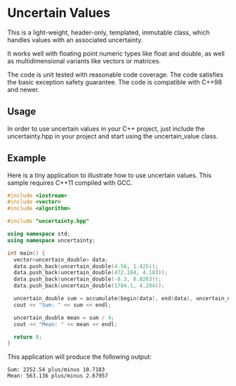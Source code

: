 Uncertain Values
================
This is a light-weight, header-only, templated, immutable class, which handles
values with an associated uncertainty.

It works well with floating point numeric types like float and double, as well
as multidimensional variants like vectors or matrices.

The code is unit tested with reasonable code coverage.
The code satisfies the basic exception safety guarantee.
The code is compatible with C++98 and newer.

Usage
-----
In order to use uncertain values in your C++ project, just include the uncertainty.hpp in your project
and start using the uncertain_value<T> class.

Example
-------
Here is a tiny application to illustrate how to use uncertain values.
This sample requires C++11 compiled with GCC.
```C++
#include <iostream>
#include <vector>
#include <algorithm>

#include "uncertainty.hpp"

using namespace std;
using namespace uncertainty;

int main() {
  vector<uncertain_double> data;
  data.push_back(uncertain_double(4.56, 1.425));
  data.push_back(uncertain_double(472.184, 4.183));
  data.push_back(uncertain_double(-8.3, 0.8263));
  data.push_back(uncertain_double(1784.1, 4.284));

  uncertain_double sum = accumulate(begin(data), end(data), uncertain_double(0));
  cout << "Sum: " << sum << endl;

  uncertain_double mean = sum / 4;
  cout << "Mean: " << mean << endl;

  return 0;
}
```

This application will produce the following output:

```
Sum: 2252.54 plus/minus 10.7183
Mean: 563.136 plus/minus 2.67957
```
